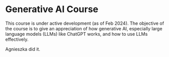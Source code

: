 # Generative AI Course

This course is under active development (as of Feb 2024).  The objective of the course is to give an appreciation of how generative AI, especially large language models (LLMs) like ChatGPT works, and how to use LLMs effectively.

Agnieszka did it.
